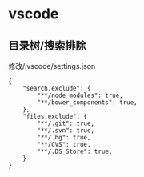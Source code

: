 # vscode

## 目录树/搜索排除   
修改/.vscode/settings.json  
```
{
    "search.exclude": {
        "**/node_modules": true,
        "**/bower_components": true,
    },
    "files.exclude": {
        "**/.git": true,
        "**/.svn": true,
        "**/.hg": true,
        "**/CVS": true,
        "**/.DS_Store": true,
    }
}
```
